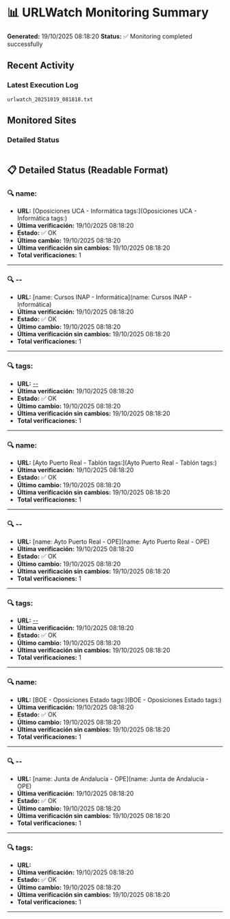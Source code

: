 # 📊 URLWatch Monitoring Summary

**Generated:** 19/10/2025 08:18:20
**Status:** ✅ Monitoring completed successfully

## Recent Activity

### Latest Execution Log
`urlwatch_20251019_081818.txt`

## Monitored Sites

### Detailed Status
```
```

## 📋 Detailed Status (Readable Format)

### 🔍 name:

- **URL:** [Oposiciones UCA - Informática	tags:](Oposiciones UCA - Informática	tags:)
- **Última verificación:** 19/10/2025 08:18:20
- **Estado:** ✅ OK
- **Último cambio:** 19/10/2025 08:18:20
- **Última verificación sin cambios:** 19/10/2025 08:18:20
- **Total verificaciones:** 1

---

### 🔍 --

- **URL:** [name: Cursos INAP - Informática](name: Cursos INAP - Informática)
- **Última verificación:** 19/10/2025 08:18:20
- **Estado:** ✅ OK
- **Último cambio:** 19/10/2025 08:18:20
- **Última verificación sin cambios:** 19/10/2025 08:18:20
- **Total verificaciones:** 1

---

### 🔍 tags:

- **URL:** [--](--)
- **Última verificación:** 19/10/2025 08:18:20
- **Estado:** ✅ OK
- **Último cambio:** 19/10/2025 08:18:20
- **Última verificación sin cambios:** 19/10/2025 08:18:20
- **Total verificaciones:** 1

---

### 🔍 name:

- **URL:** [Ayto Puerto Real - Tablón	tags:](Ayto Puerto Real - Tablón	tags:)
- **Última verificación:** 19/10/2025 08:18:20
- **Estado:** ✅ OK
- **Último cambio:** 19/10/2025 08:18:20
- **Última verificación sin cambios:** 19/10/2025 08:18:20
- **Total verificaciones:** 1

---

### 🔍 --

- **URL:** [name: Ayto Puerto Real - OPE](name: Ayto Puerto Real - OPE)
- **Última verificación:** 19/10/2025 08:18:20
- **Estado:** ✅ OK
- **Último cambio:** 19/10/2025 08:18:20
- **Última verificación sin cambios:** 19/10/2025 08:18:20
- **Total verificaciones:** 1

---

### 🔍 tags:

- **URL:** [--](--)
- **Última verificación:** 19/10/2025 08:18:20
- **Estado:** ✅ OK
- **Último cambio:** 19/10/2025 08:18:20
- **Última verificación sin cambios:** 19/10/2025 08:18:20
- **Total verificaciones:** 1

---

### 🔍 name:

- **URL:** [BOE - Oposiciones Estado	tags:](BOE - Oposiciones Estado	tags:)
- **Última verificación:** 19/10/2025 08:18:20
- **Estado:** ✅ OK
- **Último cambio:** 19/10/2025 08:18:20
- **Última verificación sin cambios:** 19/10/2025 08:18:20
- **Total verificaciones:** 1

---

### 🔍 --

- **URL:** [name: Junta de Andalucía - OPE](name: Junta de Andalucía - OPE)
- **Última verificación:** 19/10/2025 08:18:20
- **Estado:** ✅ OK
- **Último cambio:** 19/10/2025 08:18:20
- **Última verificación sin cambios:** 19/10/2025 08:18:20
- **Total verificaciones:** 1

---

### 🔍 tags:

- **URL:** []()
- **Última verificación:** 19/10/2025 08:18:20
- **Estado:** ✅ OK
- **Último cambio:** 19/10/2025 08:18:20
- **Última verificación sin cambios:** 19/10/2025 08:18:20
- **Total verificaciones:** 1

---

